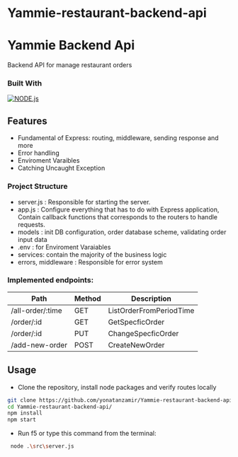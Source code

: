 # Yammie-restaurant-backend-api
# Yammie Backend Api
Backend API for manage restaurant orders

### Built With
[![NODE.js][node.js]][node-url]


## Features
- Fundamental of Express: routing, middleware, sending response and more
- Error handling
- Enviroment Varaibles
- Catching Uncaught Exception

### Project Structure
- server.js : Responsible for starting the server.
- app.js : Configure everything that has to do with Express application, Contain callback functions that corresponds to the routers to handle requests.
- models : init DB configuration, order database scheme, validating order input data
- .env : for Enviroment Varaiables
- services: contain the majority of the business logic
- errors, middleware :  Responsible for error system

### Implemented endpoints:

Path | Method | Description
---|---|---
/all-order/:time | GET | ListOrderFromPeriodTime
/order/:id | GET | GetSpecficOrder
/order/:id | PUT | ChangeSpecficOrder
/add-new-order | POST | CreateNewOrder


## Usage

* Clone the repository, install node packages and verify routes locally

```bash
git clone https://github.com/yonatanzamir/Yammie-restaurant-backend-api/
cd Yammie-restaurant-backend-api/
npm install
npm start
```

* Run f5 or type this command from the terminal:
  
```bash
 node .\src\server.js
```





[node.js]: https://upload.wikimedia.org/wikipedia/commons/thumb/d/d9/Node.js_logo.svg/180px-Node.js_logo.svg.png
[node-url]: https://nodejs.org/en/
